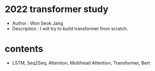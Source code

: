 # 2022 transformer study
- Author : Won Seok Jang
- Description : I will try to build transformer from scratch.

# contents
- LSTM, Seq2Seq, Attention, Multihead Attention, Transformer, Bert